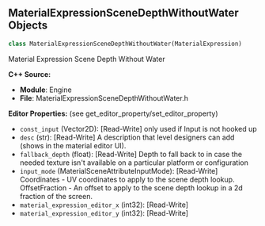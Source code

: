 ## MaterialExpressionSceneDepthWithoutWater Objects

```python
class MaterialExpressionSceneDepthWithoutWater(MaterialExpression)
```

Material Expression Scene Depth Without Water

**C++ Source:**

- **Module**: Engine
- **File**: MaterialExpressionSceneDepthWithoutWater.h

**Editor Properties:** (see get_editor_property/set_editor_property)

- ``const_input`` (Vector2D):  [Read-Write] only used if Input is not hooked up
- ``desc`` (str):  [Read-Write] A description that level designers can add (shows in the material editor UI).
- ``fallback_depth`` (float):  [Read-Write] Depth to fall back to in case the needed texture isn't available on a particular platform or configuration
- ``input_mode`` (MaterialSceneAttributeInputMode):  [Read-Write] Coordinates - UV coordinates to apply to the scene depth lookup.
  OffsetFraction - An offset to apply to the scene depth lookup in a 2d fraction of the screen.
- ``material_expression_editor_x`` (int32):  [Read-Write]
- ``material_expression_editor_y`` (int32):  [Read-Write]

<a id="unreal.MaterialExpressionSceneTexelSize"></a>